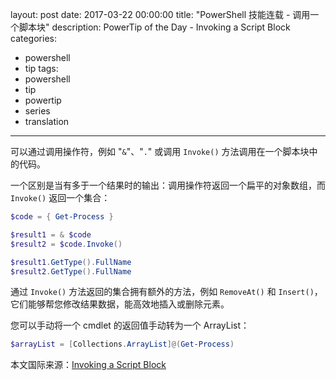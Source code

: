 layout: post
date: 2017-03-22 00:00:00
title: "PowerShell 技能连载 - 调用一个脚本块"
description: PowerTip of the Day - Invoking a Script Block
categories:
- powershell
- tip
tags:
- powershell
- tip
- powertip
- series
- translation
---
可以通过调用操作符，例如 "`&`"、"`.`" 或调用 `Invoke()` 方法调用在一个脚本块中的代码。

一个区别是当有多于一个结果时的输出：调用操作符返回一个扁平的对象数组，而 `Invoke()` 返回一个集合：

```powershell
$code = { Get-Process }

$result1 = & $code
$result2 = $code.Invoke()

$result1.GetType().FullName
$result2.GetType().FullName
```

通过 `Invoke()` 方法返回的集合拥有额外的方法，例如 `RemoveAt()` 和 `Insert()`，它们能够帮您修改结果数据，能高效地插入或删除元素。

您可以手动将一个 cmdlet 的返回值手动转为一个 ArrayList：

```powershell
$arrayList = [Collections.ArrayList]@(Get-Process)
```

<!--more-->
本文国际来源：[Invoking a Script Block](http://community.idera.com/powershell/powertips/b/tips/posts/invoking-a-script-block)
